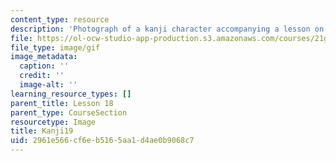 ```yaml
---
content_type: resource
description: 'Photograph of a kanji character accompanying a lesson on Japanese. '
file: https://ol-ocw-studio-app-production.s3.amazonaws.com/courses/21g-504-japanese-iv-spring-2009/2961e566cf6eb5165aa1d4ae0b9068c7_Kanji19.gif
file_type: image/gif
image_metadata:
  caption: ''
  credit: ''
  image-alt: ''
learning_resource_types: []
parent_title: Lesson 18
parent_type: CourseSection
resourcetype: Image
title: Kanji19
uid: 2961e566-cf6e-b516-5aa1-d4ae0b9068c7
---
```

